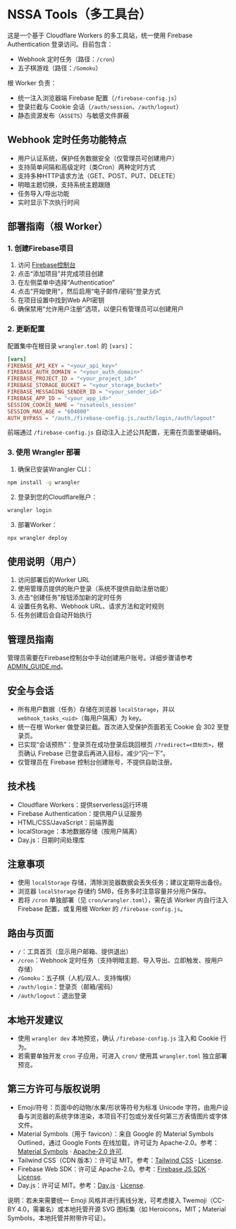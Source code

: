 # NSSA Tools（多工具台）

这是一个基于 Cloudflare Workers 的多工具站，统一使用 Firebase Authentication 登录访问。目前包含：

- Webhook 定时任务（路径：`/cron`）
- 五子棋游戏（路径：`/Gomoku`）

根 Worker 负责：
- 统一注入浏览器端 Firebase 配置（`/firebase-config.js`）
- 登录拦截与 Cookie 会话（`/auth/session`、`/auth/logout`）
- 静态资源发布（`ASSETS`）与敏感文件屏蔽

## Webhook 定时任务功能特点

- 用户认证系统，保护任务数据安全（仅管理员可创建用户）
- 支持简单间隔和高级定时（类Cron）两种定时方式
- 支持多种HTTP请求方法（GET、POST、PUT、DELETE）
- 明暗主题切换，支持系统主题跟随
- 任务导入/导出功能
- 实时显示下次执行时间

## 部署指南（根 Worker）

### 1. 创建Firebase项目

1. 访问 [Firebase控制台](https://console.firebase.google.com/)
2. 点击“添加项目”并完成项目创建
3. 在左侧菜单中选择“Authentication”
4. 点击“开始使用”，然后启用“电子邮件/密码”登录方式
5. 在项目设置中找到Web API密钥
6. 确保禁用“允许用户注册”选项，以便只有管理员可以创建用户

### 2. 更新配置

配置集中在根目录 `wrangler.toml` 的 `[vars]`：

```toml
[vars]
FIREBASE_API_KEY = "<your_api_key>"
FIREBASE_AUTH_DOMAIN = "<your_auth_domain>"
FIREBASE_PROJECT_ID = "<your_project_id>"
FIREBASE_STORAGE_BUCKET = "<your_storage_bucket>"
FIREBASE_MESSAGING_SENDER_ID = "<your_sender_id>"
FIREBASE_APP_ID = "<your_app_id>"
SESSION_COOKIE_NAME = "nssatools_session"
SESSION_MAX_AGE = "604800"
AUTH_BYPASS = "/auth,/firebase-config.js,/auth/login,/auth/logout"
```

前端通过 `/firebase-config.js` 自动注入上述公共配置，无需在页面里硬编码。

### 3. 使用 Wrangler 部署

1. 确保已安装Wrangler CLI：
```bash
npm install -g wrangler
```

2. 登录到您的Cloudflare账户：
```bash
wrangler login
```

3. 部署Worker：
```bash
npx wrangler deploy
```

## 使用说明（用户）

1. 访问部署后的Worker URL
2. 使用管理员提供的账户登录（系统不提供自助注册功能）
3. 点击“创建任务”按钮添加新的定时任务
4. 设置任务名称、Webhook URL、请求方法和定时规则
5. 任务创建后会自动开始执行

## 管理员指南

管理员需要在Firebase控制台中手动创建用户账号。详细步骤请参考 [ADMIN_GUIDE.md](ADMIN_GUIDE.md)。

## 安全与会话

- 所有用户数据（任务）存储在浏览器 `localStorage`，并以 `webhook_tasks_<uid>`（每用户隔离）为 key。
- 统一在根 Worker 做登录拦截。首次进入受保护页面若无 Cookie 会 302 至登录页。
- 已实现“会话预热”：登录页在成功登录后跳回根页 `/?redirect=<目标页>`，根页确认 Firebase 已登录后再进入目标，减少“闪一下”。
- 仅管理员在 Firebase 控制台创建账号，不提供自助注册。

## 技术栈

- Cloudflare Workers：提供serverless运行环境
- Firebase Authentication：提供用户认证服务
- HTML/CSS/JavaScript：前端界面
- localStorage：本地数据存储（按用户隔离）
- Day.js：日期时间处理库

## 注意事项

- 使用 `localStorage` 存储，清除浏览器数据会丢失任务；建议定期导出备份。
- 浏览器 `localStorage` 存储约 5MB，任务多时注意容量并分用户保存。
- 若将 `/cron` 单独部署（见 `cron/wrangler.toml`），需在该 Worker 内自行注入 Firebase 配置，或复用根 Worker 的 `/firebase-config.js`。

## 路由与页面
- `/`：工具首页（显示用户邮箱、提供退出）
- `/cron`：Webhook 定时任务（支持明暗主题、导入导出、立即触发、按用户存储）
- `/Gomoku`：五子棋（人机/双人、支持悔棋）
- `/auth/login`：登录页（邮箱/密码）
- `/auth/logout`：退出登录

## 本地开发建议
- 使用 `wrangler dev` 本地预览，确认 `/firebase-config.js` 注入和 Cookie 行为。
- 若需要单独开发 `cron` 子应用，可进入 `cron/` 使用其 `wrangler.toml` 独立部署预览。

## 第三方许可与版权说明
- Emoji/符号：页面中的动物/水果/形状等符号为标准 Unicode 字符，由用户设备与浏览器的系统字体渲染，本项目不打包或分发任何第三方表情图片或字体文件。
- Material Symbols（用于 favicon）：来自 Google 的 Material Symbols Outlined，通过 Google Fonts 在线加载，许可证为 Apache-2.0。参考：[Material Symbols](https://fonts.google.com/icons) · [Apache-2.0 许可](https://www.apache.org/licenses/LICENSE-2.0).
- Tailwind CSS（CDN 版本）：许可证 MIT。参考：[Tailwind CSS](https://tailwindcss.com/) · [License](https://github.com/tailwindlabs/tailwindcss/blob/master/LICENSE).
- Firebase Web SDK：许可证 Apache-2.0。参考：[Firebase JS SDK](https://github.com/firebase/firebase-js-sdk) · [License](https://github.com/firebase/firebase-js-sdk/blob/HEAD/LICENSE).
- Day.js：许可证 MIT。参考：[Day.js](https://day.js.org/) · [License](https://github.com/iamkun/dayjs/blob/dev/LICENSE).

说明：若未来需要统一 Emoji 风格并进行离线分发，可考虑接入 Twemoji（CC-BY 4.0，需署名）或本地托管开源 SVG 图标集（如 Heroicons，MIT；Material Symbols，本地托管并附带许可证）。
